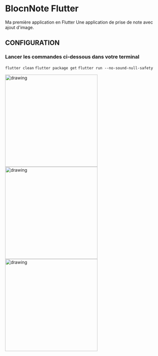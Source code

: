 # BlocnNote Flutter

Ma première application en Flutter
Une application de prise de note avec ajout d'image.

## CONFIGURATION

### Lancer les commandes ci-dessous dans votre terminal
`flutter clean`
`flutter package get`
`flutter run --no-sound-null-safety`

<img src="https://user-images.githubusercontent.com/56682614/189553840-853cfeea-5b38-486c-89fc-c46b0dee55e7.png" alt="drawing" width="300"/>
<img src="https://user-images.githubusercontent.com/56682614/189553883-24343ca4-5883-48b9-9774-0f914f64ebb7.png" alt="drawing" width="300"/>
<img src="https://user-images.githubusercontent.com/56682614/189553914-63f0f441-025e-471f-bccb-d15660aac9ab.png" alt="drawing" width="300"/>
